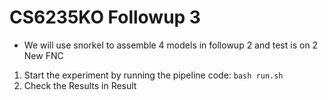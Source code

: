 # CS6235KO Followup 3
* We will use snorkel to assemble 4 models in followup 2 and test is on 2 New FNC
1. Start the experiment by running the pipeline code:
    `bash run.sh` 
2. Check the Results in Result
